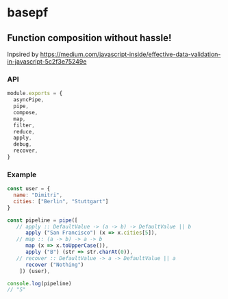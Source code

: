 # basepf
## Function composition without hassle!
Inpsired by https://medium.com/javascript-inside/effective-data-validation-in-javascript-5c2f3e75249e



### API

```js
module.exports = {
  asyncPipe,
  pipe,
  compose,
  map,
  filter,
  reduce,
  apply,
  debug,
  recover,
}
```

### Example

```js
const user = {
  name: "Dimitri",
  cities: ["Berlin", "Stuttgart"]
}

const pipeline = pipe([
   // apply :: DefaultValue -> (a -> b) -> DefaultValue || b
      apply ("San Francisco") (x => x.cities[5]),
   // map :: (a -> b) -> a -> b
      map (x => x.toUpperCase()),
      apply ("B") (str => str.charAt(0)),
   // recover :: DefaultValue -> a -> DefaultValue || a
      recover ("Nothing")
    ]) (user),

console.log(pipeline)
// "S"
```
